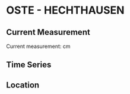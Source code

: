 # OSTE - HECHTHAUSEN

## Current Measurement

Current measurement: <Value topic="rivers/pegel-online/OSTE/HECHTHAUSEN/measurementValue"/> cm

## Time Series

<TimeSeries topic="rivers/pegel-online/OSTE/HECHTHAUSEN/measurementValue" period="week" />

## Location

<WorldMap>
  <Marker lat="53.64052585091138" lon="9.2527696240458" labelTopic="rivers/pegel-online/OSTE/HECHTHAUSEN/measurementValue" />
</WorldMap>
